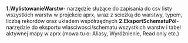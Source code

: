 **1.WylistowanieWarstw**- narzędzie służące do zapisania do csv listy wszystkich warstw w projekcie aprx, wraz z scieżką do warstwy, typem, liczbą rekordów oraz układem współrzędnych
**2.EksportSchematuPól**- narzędzie do eksportu wlasciwosci/schematu wszystkich warstw i tabel aktywnej mapy w aprx (mowa tu o: Aliasy, Wyróżnienie, Read only etc.)
